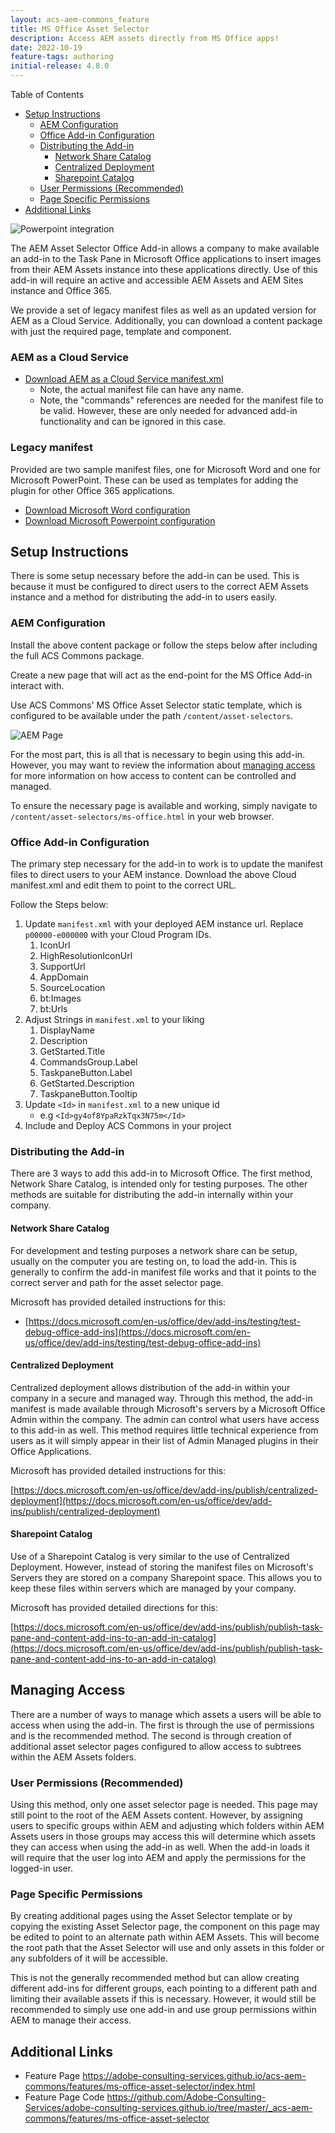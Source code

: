 ```yaml
---
layout: acs-aem-commons_feature
title: MS Office Asset Selector
description: Access AEM assets directly from MS Office apps!
date: 2022-10-19
feature-tags: authoring
initial-release: 4.8.0
---
```


Table of Contents

- [Setup Instructions](#setup-instructions)
    - [AEM Configuration](#aem-configuration)
    - [Office Add-in Configuration](#office-add-in-configuration)
    - [Distributing the Add-in](#distributing-the-add-in)
        - [Network Share Catalog](#network-share-catalog)
        - [Centralized Deployment](#centralized-deployment)
        - [Sharepoint Catalog](#sharepoint-catalog)
    - [User Permissions (Recommended)](#user-permissions-recommended)
    - [Page Specific Permissions](#page-specific-permissions)
- [Additional Links](#additional-links)

![Powerpoint integration](../ms-office-asset-selector/images/powerpoint.jpeg)

The AEM Asset Selector Office Add-in allows a company to make available an
add-in to the Task Pane in Microsoft Office applications to insert images from
their AEM Assets instance into these applications directly.
Use of this add-in will require an active and accessible AEM Assets and AEM Sites instance and
Office 365.

We provide a set of legacy manifest files as well as an updated version for AEM as a Cloud Service.
Additionally, you can download a content package with just the required page, template and component.

### AEM as a Cloud Service

+ <a href="../ms-office-asset-selector/downloads/manifest-cloud.xml" download>Download AEM as a Cloud Service
  manifest.xml</a>
  + Note, the actual manifest file can have any name.
  + Note, the "commands" references are needed for the manifest file to be valid. However, these are only needed for advanced add-in functionality and can be ignored in this case.

### Legacy manifest

Provided are two sample manifest files, one for Microsoft Word and one for Microsoft PowerPoint.
These can be used as templates for adding the plugin for other Office 365 applications.

+ <a href="../ms-office-asset-selector/downloads/word_manifest.xml" download>Download Microsoft Word configuration</a>
+ <a href="../ms-office-asset-selector/downloads/powerpoint_manifest.xml" download>Download Microsoft Powerpoint
  configuration</a>

## Setup Instructions

There is some setup necessary before the add-in can be used. This is because
it must be configured to direct users to the correct AEM Assets instance and
a method for distributing the add-in to users easily.

### AEM Configuration

Install the above content package or follow the steps below after including the full ACS Commons package.

Create a new page that will act as the end-point for the MS Office Add-in interact with.

Use ACS Commons' MS Office Asset Selector static template, which is configured to be available under the
path `/content/asset-selectors`.

![AEM Page](../ms-office-asset-selector/images/aem-page.jpeg)

For the most part, this is all that is necessary to begin using this add-in.
However, you may want to review the information about [managing access](#managing_access)
for more information on how access to content can be controlled and managed.

To ensure the necessary page is available and working, simply navigate to
`/content/asset-selectors/ms-office.html` in your web browser.

### Office Add-in Configuration

The primary step necessary for the add-in to work is to update the manifest
files to direct users to your AEM instance.
Download the above Cloud manifest.xml and edit them to point to the correct URL.

Follow the Steps below:

1. Update `manifest.xml` with your deployed AEM instance url. Replace `p00000-e000000` with your Cloud Program IDs.
    1. IconUrl
    2. HighResolutionIconUrl
    3. SupportUrl
    4. AppDomain
    5. SourceLocation
    6. bt:Images
    7. bt:Urls
2. Adjust Strings in `manifest.xml` to your liking
    1. DisplayName
    2. Description
    3. GetStarted.Title
    4. CommandsGroup.Label
    5. TaskpaneButton.Label
    6. GetStarted.Description
    7. TaskpaneButton.Tooltip
3. Update `<Id>` in `manifest.xml` to a new unique id
    - e.g `<Id>gy4of8YpaRzkTqx3N75m</Id>`
4. Include and Deploy ACS Commons in your project

### Distributing the Add-in

There are 3 ways to add this add-in to Microsoft Office. The first method,
Network Share Catalog, is intended only for testing purposes. The other methods
are suitable for distributing the add-in internally within your company.

#### Network Share Catalog

For development and testing purposes a network share can be setup, usually on
the computer you are testing on, to load the add-in. This is generally to confirm
the add-in manifest file works and that it points to the correct server and
path for the asset selector page.

Microsoft has provided detailed instructions for this:

+ [https://docs.microsoft.com/en-us/office/dev/add-ins/testing/test-debug-office-add-ins](https://docs.microsoft.com/en-us/office/dev/add-ins/testing/test-debug-office-add-ins)

#### Centralized Deployment

Centralized deployment allows distribution of the add-in within your company in a secure and managed
way. Through this method, the add-in manifest is made available through Microsoft's servers by a
Microsoft Office Admin within the company. The admin can control what users have access to this add-in
as well. This method requires little technical experience from users as it will simply appear in their
list of Admin Managed plugins in their Office Applications.

Microsoft has provided detailed instructions for this:

[https://docs.microsoft.com/en-us/office/dev/add-ins/publish/centralized-deployment](https://docs.microsoft.com/en-us/office/dev/add-ins/publish/centralized-deployment)

#### Sharepoint Catalog

Use of a Sharepoint Catalog is very similar to the use of Centralized Deployment. However,
instead of storing the manifest files on Microsoft's Servers they are stored on a company
Sharepoint space. This allows you to keep these files within servers which are managed
by your company.

Microsoft has provided detailed directions for this:

[https://docs.microsoft.com/en-us/office/dev/add-ins/publish/publish-task-pane-and-content-add-ins-to-an-add-in-catalog](https://docs.microsoft.com/en-us/office/dev/add-ins/publish/publish-task-pane-and-content-add-ins-to-an-add-in-catalog)

<h2 id="managing_access">Managing Access</h2>

There are a number of ways to manage which assets a users will be able to access when using the add-in.
The first is through the use of permissions and is the recommended method. The second is through creation of
additional asset selector pages configured to allow access to subtrees within the AEM Assets folders.

### User Permissions (Recommended)

Using this method, only one asset selector page is needed. This page may still point to the root of the
AEM Assets content. However, by assigning users to specific groups within AEM and adjusting which folders
within AEM Assets users in those groups may access this will determine which assets they can access when
using the add-in as well. When the add-in loads it will require that the user log into AEM and apply
the permissions for the logged-in user.

### Page Specific Permissions

By creating additional pages using the Asset Selector template or by copying the existing Asset
Selector page, the component on this page may be edited to point to an alternate path within AEM
Assets.
This will become the root path that the Asset Selector will use and only assets in this
folder or any subfolders of it will be accessible.

This is not the generally recommended method but can allow creating different add-ins for
different groups, each pointing to a different path and limiting their available assets if this is
necessary.
However, it would still be recommended to simply use one add-in and use group permissions
within AEM to manage their access.

## Additional Links

- Feature Page <https://adobe-consulting-services.github.io/acs-aem-commons/features/ms-office-asset-selector/index.html>
- Feature Page Code <https://github.com/Adobe-Consulting-Services/adobe-consulting-services.github.io/tree/master/_acs-aem-commons/features/ms-office-asset-selector>
